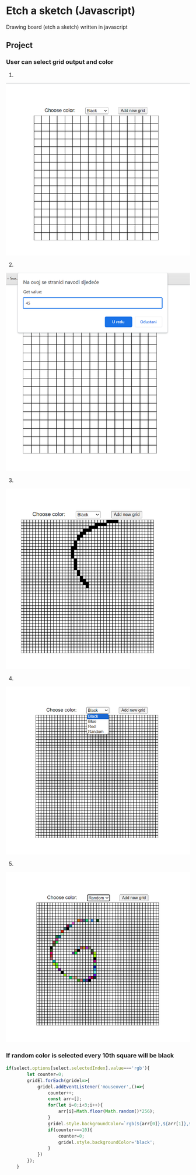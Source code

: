 # Etch a sketch (Javascript)

Drawing board (etch a sketch) written in javascript

## Project

### User can select grid output and color

1. 
![picture](pictures/1.png)


2. 
![picture](pictures/2.png)


3. 
![picture](pictures/3.png)


4. 
![picture](pictures/4.png)


5. 
![picture](pictures/5.png)


### If random color is selected every 10th square will be black

```js
if(select.options[select.selectedIndex].value==='rgb'){
        let counter=0;
        gridEl.forEach(gridel=>{
            gridel.addEventListener('mouseover',()=>{
                counter++;
                const arr=[];
                for(let i=0;i<3;i++){
                    arr[i]=Math.floor(Math.random()*256);
                }
                gridel.style.backgroundColor=`rgb(${arr[0]},${arr[1]},${arr[2]})`
                if(counter===10){
                    counter=0;
                    gridel.style.backgroundColor='black';
                }
            })
        });
    }
```
